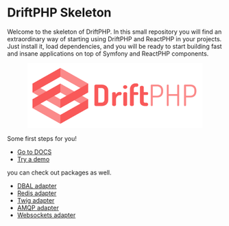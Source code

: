 # DriftPHP Skeleton

Welcome to the skeleton of DriftPHP. In this small repository you will find an
extraordinary way of starting using DriftPHP and ReactPHP in your projects. Just
install it, load dependencies, and you will be ready to start building fast and
insane applications on top of Symfony and ReactPHP components.

<p align="center">
  <img src="public/driftphp.png">
</p>

Some first steps for you!

- [Go to DOCS](https://driftphp.io)
- [Try a demo](https://github.com/driftphp/demo)

you can check out packages as well.

- [DBAL adapter](https://github.com/driftphp/dbal-bundle)
- [Redis adapter](https://github.com/driftphp/redis-bundle)
- [Twig adapter](https://github.com/driftphp/twig-bundle)
- [AMQP adapter](https://github.com/driftphp/amqp-bundle)
- [Websockets adapter](https://github.com/driftphp/websocket-bundle)